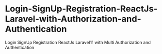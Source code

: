 # Login-SignUp-Registration-ReactJs-Laravel-with-Authorization-and-Authentication
Login SignUp Registration ReactJs Laravel11 with Multi Authorization and Authentication
